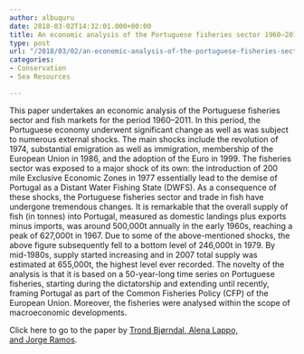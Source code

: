 ```yaml
---
author: albuquru
date: 2018-03-02T14:32:01.000+00:00
title: An economic analysis of the Portuguese fisheries sector 1960–2011
type: post
url: "/2018/03/02/an-economic-analysis-of-the-portuguese-fisheries-sector-1960-2011/"
categories:
- Conservation
- Sea Resources

---
```

This paper undertakes an economic analysis of the Portuguese fisheries sector and fish markets for the period 1960–2011. In this period, the Portuguese economy underwent significant change as well as was subject to numerous external shocks. The main shocks include the revolution of 1974, substantial emigration as well as immigration, membership of the European Union in 1986, and the adoption of the Euro in 1999. The fisheries sector was exposed to a major shock of its own: the introduction of 200 mile Exclusive Economic Zones in 1977 essentially lead to the demise of Portugal as a Distant Water Fishing State (DWFS). As a consequence of these shocks, the Portuguese fisheries sector and trade in fish have undergone tremendous changes. It is remarkable that the overall supply of fish (in tonnes) into Portugal, measured as domestic landings plus exports minus imports, was around 500,000t annually in the early 1960s, reaching a peak of 627,000t in 1967. Due to some of the above-mentioned shocks, the above figure subsequently fell to a bottom level of 246,000t in 1979. By mid-1980s, supply started increasing and in 2007 total supply was estimated at 655,000t, the highest level ever recorded. The novelty of the analysis is that it is based on a 50-year-long time series on Portuguese fisheries, starting during the dictatorship and extending until recently, framing Portugal as part of the Common Fisheries Policy (CFP) of the European Union. Moreover, the fisheries were analysed within the scope of macroeconomic developments.

Click here to go to the paper by [Trond Bjørndal, Alena Lappo, and Jorge Ramos](https://econpapers.repec.org/article/eeemarpol/v_3a51_3ay_3a2015_3ai_3ac_3ap_3a21-30.htm).